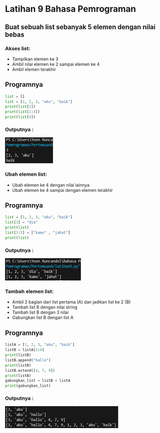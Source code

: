 # Latihan 9 Bahasa Pemrograman
## Buat sebuah list sebanyak 5 elemen dengan nilai bebas
### Akses list:
* Tampilkan elemen ke 3
* Ambil nilai elemen ke 2 sampai elemen ke 4
* Ambil elemen terakhir

## Programnya
``````python
list = []
list = [1, 2, 3, "aku", "baik"]
print(list[2])
print(list[1:4])
print(list[4])
``````
### Outputnya :

![Alt text](latihan1.png)

### Ubah elemen list:
* Ubah elemen ke 4 dengan nilai lainnya
* Ubah elemen ke 4 sampai dengan elemen terakhir

## Programnya
``````python
list = [1, 2, 3, "aku", "baik"]
list[3] = "dia"
print(list)
list[3:5] = ["kamu" , "jahat"]
print(list)
``````
### Outputnya :

![Alt text](latihan2.png)

### Tambah elemen list:
* Ambil 2 bagian dari list pertama (A) dan jadikan list ke 2 (B)
* Tambah list B dengan nilai string
* Tambah list B dengan 3 nilai
* Gabungkan list B dengan list A

## Programnya
``````python
listA = [1, 2, 3, "aku", "baik"]
listB = listA[2:4]
print(listB)
listB.append("hallo")
print(listB)
listB.extend([4, 7, 9])
print(listB)
gabungkan_list = listB + listA
print(gabungkan_list)
``````
### Outputnya :

![Alt text](latihan3.png)